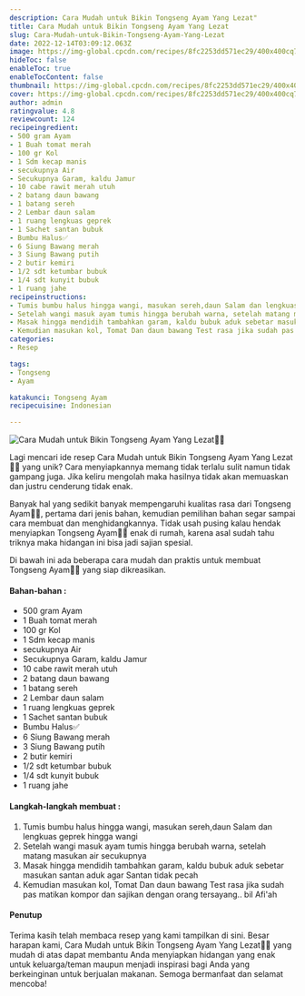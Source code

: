 ```yaml
---
description: Cara Mudah untuk Bikin Tongseng Ayam Yang Lezat"
title: Cara Mudah untuk Bikin Tongseng Ayam Yang Lezat
slug: Cara-Mudah-untuk-Bikin-Tongseng-Ayam-Yang-Lezat
date: 2022-12-14T03:09:12.063Z
image: https://img-global.cpcdn.com/recipes/8fc2253dd571ec29/400x400cq70/photo.jpg
hideToc: false
enableToc: true
enableTocContent: false
thumbnail: https://img-global.cpcdn.com/recipes/8fc2253dd571ec29/400x400cq70/photo.jpg
cover: https://img-global.cpcdn.com/recipes/8fc2253dd571ec29/400x400cq70/photo.jpg
author: admin
ratingvalue: 4.8
reviewcount: 124
recipeingredient:
- 500 gram Ayam
- 1 Buah tomat merah
- 100 gr Kol
- 1 Sdm kecap manis
- secukupnya Air
- Secukupnya Garam, kaldu Jamur
- 10 cabe rawit merah utuh
- 2 batang daun bawang
- 1 batang sereh
- 2 Lembar daun salam
- 1 ruang lengkuas geprek
- 1 Sachet santan bubuk
- Bumbu Halus✅
- 6 Siung Bawang merah
- 3 Siung Bawang putih
- 2 butir kemiri
- 1/2 sdt ketumbar bubuk
- 1/4 sdt kunyit bubuk
- 1 ruang jahe
recipeinstructions:
- Tumis bumbu halus hingga wangi, masukan sereh,daun Salam dan lengkuas geprek hingga wangi
- Setelah wangi masuk ayam tumis hingga berubah warna, setelah matang masukan air secukupnya
- Masak hingga mendidih tambahkan garam, kaldu bubuk aduk sebetar masukan santan aduk agar Santan tidak pecah
- Kemudian masukan kol, Tomat Dan daun bawang Test rasa jika sudah pas matikan kompor dan sajikan dengan orang tersayang.. bil Afi'ah
categories:
- Resep

tags:
- Tongseng
- Ayam

katakunci: Tongseng Ayam
recipecuisine: Indonesian

---
```


![Cara Mudah untuk Bikin Tongseng Ayam Yang Lezat👩‍🍳](https://img-global.cpcdn.com/recipes/8fc2253dd571ec29/400x400cq70/photo.jpg)

Lagi mencari ide resep Cara Mudah untuk Bikin Tongseng Ayam Yang Lezat👩‍🍳 yang unik? Cara menyiapkannya memang tidak terlalu sulit namun tidak gampang juga. Jika keliru mengolah maka hasilnya tidak akan memuaskan dan justru cenderung tidak enak.

Banyak hal yang sedikit banyak mempengaruhi kualitas rasa dari Tongseng Ayam👩‍🍳, pertama dari jenis bahan, kemudian pemilihan bahan segar sampai cara membuat dan menghidangkannya. Tidak usah pusing kalau hendak menyiapkan Tongseng Ayam👩‍🍳 enak di rumah, karena asal sudah tahu triknya maka hidangan ini bisa jadi sajian spesial.

Di bawah ini ada beberapa cara mudah dan praktis untuk membuat Tongseng Ayam👩‍🍳 yang siap dikreasikan.

<!--inarticleads1-->

#### Bahan-bahan :

- 500 gram Ayam
- 1 Buah tomat merah
- 100 gr Kol
- 1 Sdm kecap manis
- secukupnya Air
- Secukupnya Garam, kaldu Jamur
- 10 cabe rawit merah utuh
- 2 batang daun bawang
- 1 batang sereh
- 2 Lembar daun salam
- 1 ruang lengkuas geprek
- 1 Sachet santan bubuk
- Bumbu Halus✅
- 6 Siung Bawang merah
- 3 Siung Bawang putih
- 2 butir kemiri
- 1/2 sdt ketumbar bubuk
- 1/4 sdt kunyit bubuk
- 1 ruang jahe

<!--inarticleads2-->

#### Langkah-langkah membuat :

1. Tumis bumbu halus hingga wangi, masukan sereh,daun Salam dan lengkuas geprek hingga wangi
1. Setelah wangi masuk ayam tumis hingga berubah warna, setelah matang masukan air secukupnya
1. Masak hingga mendidih tambahkan garam, kaldu bubuk aduk sebetar masukan santan aduk agar Santan tidak pecah
1. Kemudian masukan kol, Tomat Dan daun bawang Test rasa jika sudah pas matikan kompor dan sajikan dengan orang tersayang.. bil Afi'ah

#### Penutup

Terima kasih telah membaca resep yang kami tampilkan di sini. Besar harapan kami, Cara Mudah untuk Bikin Tongseng Ayam Yang Lezat👩‍🍳 yang mudah di atas dapat membantu Anda menyiapkan hidangan yang enak untuk keluarga/teman maupun menjadi inspirasi bagi Anda yang berkeinginan untuk berjualan makanan. Semoga bermanfaat dan selamat mencoba!